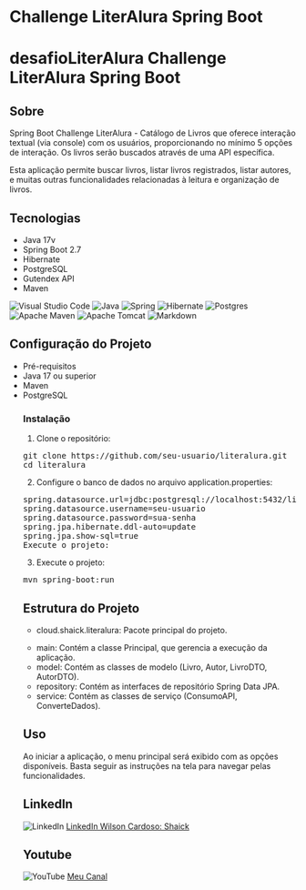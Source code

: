 
<h1>Challenge LiterAlura Spring Boot</h1>


# desafioLiterAlura Challenge LiterAlura Spring Boot
<h2>Sobre</h2>
<p>Spring Boot Challenge LiterAlura - Catálogo de Livros que oferece interação textual (via console) com os usuários, proporcionando no mínimo 5 opções de interação. Os livros serão buscados através de uma API específica.</p>
<p>Esta aplicação permite buscar livros, listar livros registrados, listar autores, e muitas outras funcionalidades relacionadas à leitura e organização de livros.</p>

## Tecnologias
<ul>
<li>Java 17v
<li>Spring Boot 2.7</li>
<li>Hibernate</li>
<li>PostgreSQL</li>
<li>Gutendex API</li>
<li>Maven</li>
</ul>

![Visual Studio Code](https://img.shields.io/badge/Visual%20Studio%20Code-0078d7.svg?style=for-the-badge&logo=visual-studio-code&logoColor=white)
![Java](https://img.shields.io/badge/java-%23ED8B00.svg?style=for-the-badge&logo=openjdk&logoColor=white)
![Spring](https://img.shields.io/badge/spring-%236DB33F.svg?style=for-the-badge&logo=spring&logoColor=white)
![Hibernate](https://img.shields.io/badge/Hibernate-59666C?style=for-the-badge&logo=Hibernate&logoColor=white)
![Postgres](https://img.shields.io/badge/postgres-%23316192.svg?style=for-the-badge&logo=postgresql&logoColor=white)
![Apache Maven](https://img.shields.io/badge/Apache%20Maven-C71A36?style=for-the-badge&logo=Apache%20Maven&logoColor=white)
![Apache Tomcat](https://img.shields.io/badge/apache%20tomcat-%23F8DC75.svg?style=for-the-badge&logo=apache-tomcat&logoColor=black)
![Markdown](https://img.shields.io/badge/markdown-%23000000.svg?style=for-the-badge&logo=markdown&logoColor=white)

## Configuração do Projeto

<ul>
<li>Pré-requisitos</li>
<li>Java 17 ou superior</li>
<li>Maven</li>
<li>PostgreSQL</li>


### Instalação
1. Clone o repositório:

<pre>
git clone https://github.com/seu-usuario/literalura.git
cd literalura
</pre>

2. Configure o banco de dados no arquivo application.properties:

<pre>
spring.datasource.url=jdbc:postgresql://localhost:5432/literalura
spring.datasource.username=seu-usuario
spring.datasource.password=sua-senha
spring.jpa.hibernate.ddl-auto=update
spring.jpa.show-sql=true
Execute o projeto:
</pre>

3. Execute o projeto:
<pre>mvn spring-boot:run</pre>

## Estrutura do Projeto

* cloud.shaick.literalura: Pacote principal do projeto.
- main: Contém a classe Principal, que gerencia a execução da aplicação.
- model: Contém as classes de modelo (Livro, Autor, LivroDTO, AutorDTO).
- repository: Contém as interfaces de repositório Spring Data JPA.
- service: Contém as classes de serviço (ConsumoAPI, ConverteDados).

## Uso
<p>Ao iniciar a aplicação, o menu principal será exibido com as opções disponíveis. Basta seguir as instruções na tela para navegar pelas funcionalidades.</p>

## LinkedIn 
![LinkedIn](https://img.shields.io/badge/linkedin-%230077B5.svg?style=for-the-badge&logo=linkedin&logoColor=white) [LinkedIn Wilson Cardoso: Shaick](https://www.linkedin.com/in/shaick/)

## Youtube
![YouTube](https://img.shields.io/badge/YouTube-%23FF0000.svg?style=for-the-badge&logo=YouTube&logoColor=white) [Meu Canal](https://www.youtube.com/channel/UCkmng9THj4jMxrk8963ZxLg)
